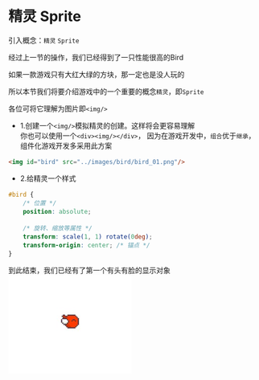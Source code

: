 # 精灵 Sprite

引入概念：`精灵` `Sprite`

经过上一节的操作，我们已经得到了一只性能很高的Bird

如果一款游戏只有大红大绿的方块，那一定也是没人玩的

所以本节我们将要介绍游戏中的一个重要的概念`精灵`，即`Sprite`

各位可将它理解为图片即`<img/>`

- 1.创建一个`<img/>`模拟精灵的创建。这样将会更容易理解    
  你也可以使用一个`<div><img/></div>`， 因为在游戏开发中，`组合`优于`继承`，组件化游戏开发多采用此方案

```html
<img id="bird" src="../images/bird/bird_01.png"/>
```

- 2.给精灵一个样式

```css
#bird {
    /* 位置 */
    position: absolute;

    /* 旋转、缩放等属性 */
    transform: scale(1, 1) rotate(0deg);
    transform-origin: center; /* 锚点 */
}
```

到此结束，我们已经有了第一个有头有脸的显示对象
![05_1.png](../images/05_1.png)
